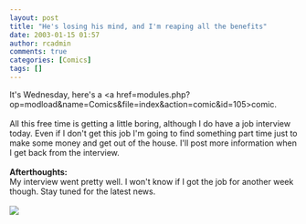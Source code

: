 ```yaml
---
layout: post
title: "He's losing his mind, and I'm reaping all the benefits"
date: 2003-01-15 01:57
author: rcadmin
comments: true
categories: [Comics]
tags: []
---
```

It's Wednesday, here's a <a href=modules.php?op=modload&name=Comics&file=index&action=comic&id=105>comic.</a>
<br />
<br />
All this free time is getting a little boring, although I do have a job interview today. Even if I don't get this job I'm going to find something part time just to make some money and get out of the house. I'll post more information when I get back from the interview.
<br />
<br />
<b>Afterthoughts:</b>
<br />
My interview went pretty well. I won't know if I got the job for another week though. Stay tuned for the latest news.<br /><br /><!--more--><img src='http://dl.bitsmack.com/comics/20030115.jpg'   />
